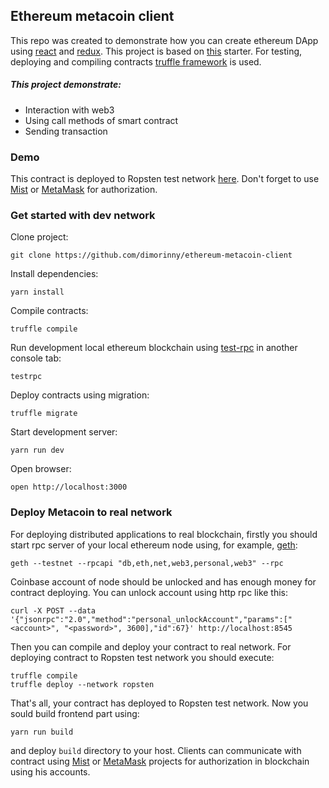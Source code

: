 ## Ethereum metacoin client

This repo was created to demonstrate how you can create ethereum DApp using [react](https://github.com/facebook/react) and [redux](https://github.com/reactjs/redux). This project is based on [this](https://github.com/dimorinny/react-redux-starter) starter. For testing, deploying and compiling contracts [truffle framework](http://truffleframework.com/) is used.

##### This project demonstrate:

* Interaction with web3
* Using call methods of smart contract
* Sending transaction

### Demo

This contract is deployed to Ropsten test network [here](http://metacoin.westeurope.cloudapp.azure.com/). Don't forget to use [Mist](https://github.com/ethereum/mist) or [MetaMask](https://github.com/MetaMask) for authorization.

### Get started with dev network

Clone project:

```
git clone https://github.com/dimorinny/ethereum-metacoin-client
```

Install dependencies:

```
yarn install
```

Compile contracts:

```
truffle compile
```

Run development local ethereum blockchain using [test-rpc](https://github.com/ethereumjs/testrpc) in another console tab:

```
testrpc
```

Deploy contracts using migration:

```
truffle migrate
```

Start development server:

```
yarn run dev
```

Open browser:

```
open http://localhost:3000
```

### Deploy Metacoin to real network

For deploying distributed applications to real blockchain, firstly you should start rpc server of your local ethereum node using, for example, [geth](https://github.com/ethereum/go-ethereum):

```
geth --testnet --rpcapi "db,eth,net,web3,personal,web3" --rpc
```

Coinbase account of node should be unlocked and has enough money for contract deploying. You can unlock account using http rpc like this:

```
curl -X POST --data '{"jsonrpc":"2.0","method":"personal_unlockAccount","params":["<account>", "<password>", 3600],"id":67}' http://localhost:8545
```

Then you can compile and deploy your contract to real network. For deploying contract to Ropsten test network you should execute:

```
truffle compile
truffle deploy --network ropsten
```

That's all, your contract has deployed to Ropsten test network. Now you sould build frontend part using: 

```
yarn run build
```

and deploy `build` directory to your host. Clients can communicate with contract using [Mist](https://github.com/ethereum/mist) or [MetaMask](https://github.com/MetaMask) projects for authorization in blockchain using his accounts.
